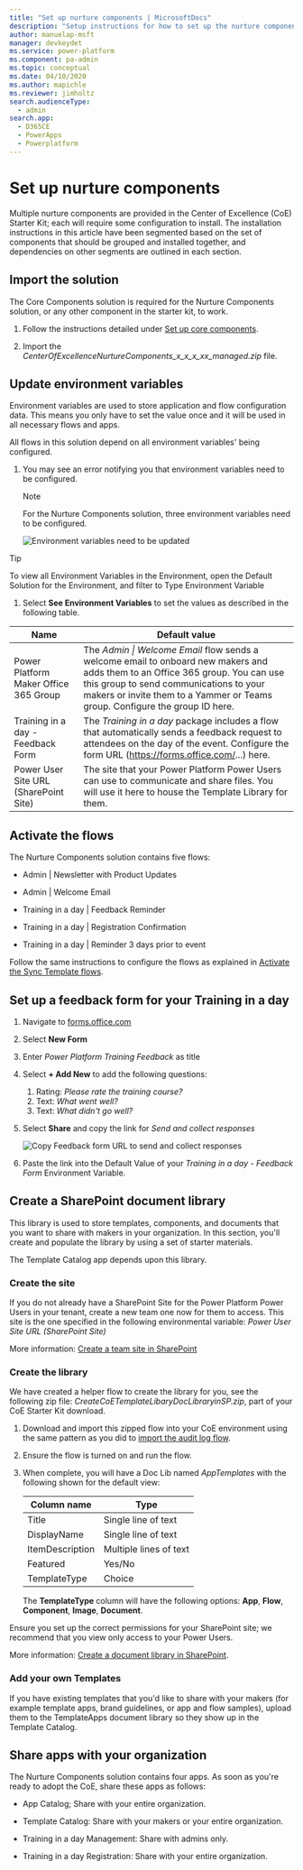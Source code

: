 ```yaml
---
title: "Set up nurture components | MicrosoftDocs"
description: "Setup instructions for how to set up the nurture components solution of the CoE Starter Kit"
author: manuelap-msft
manager: devkeydet
ms.service: power-platform
ms.component: pa-admin
ms.topic: conceptual
ms.date: 04/10/2020
ms.author: mapichle
ms.reviewer: jimholtz
search.audienceType: 
  - admin
search.app: 
  - D365CE
  - PowerApps
  - Powerplatform
---
```


# Set up nurture components

Multiple nurture components are provided in the Center of Excellence (CoE) Starter Kit; each will require some configuration to install. The installation instructions in this article have been segmented based on the set of components that should be grouped and installed together, and dependencies on other segments are outlined in each section.

## Import the solution

The Core Components solution is required for the Nurture Components solution, or any other component in the starter kit, to work.

1. Follow the instructions detailed under [Set up core components](setup-core-components.md).

1. Import the *CenterOfExcellenceNurtureComponents_x_x_x_xx_managed.zip* file.

## Update environment variables

Environment variables are used to store application and flow configuration data. This means you only have to set the value once and it will be used in all necessary flows and apps.

All flows in this solution depend on all environment variables' being configured.

1. You may see an error notifying you that environment variables need to be configured.
   > [!NOTE]
   > For the Nurture Components solution, three environment variables need to be configured.
   
   ![Environment variables need to be updated](media/coe7.png "Environment variables need to be updated")

>[!TIP]
>To view all Environment Variables in the Environment, open the Default Solution for the Environment, and filter to Type Environment Variable

1. Select **See Environment Variables** to set the values as described in the following table.

| Name | Default value |
|------|---------------|
| Power Platform Maker Office 365 Group | The *Admin \| Welcome Email* flow sends a welcome email to onboard new makers and adds them to an Office 365 group. You can use this group to send communications to your makers or invite them to a Yammer or Teams group. Configure the group ID here.|
| Training in a day - Feedback Form     | The *Training in a day* package includes a flow that automatically sends a feedback request to attendees on the day of the event. Configure the form URL (<https://forms.office.com/>...) here.    |
| Power User Site URL (SharePoint Site) | The site that your Power Platform Power Users can use to communicate and share files. You will use it here to house the Template Library for them. |

## Activate the flows

The Nurture Components solution contains five flows:

-  Admin \| Newsletter with Product Updates

-  Admin \| Welcome Email

-  Training in a day \| Feedback Reminder

-  Training in a day \| Registration Confirmation

-  Training in a day \| Reminder 3 days prior to event

Follow the same instructions to configure the flows as explained in [Activate the Sync Template flows](setup-core-components.md#activate-the-sync-template-flows).

## Set up a feedback form for your Training in a day

1. Navigate to [forms.office.com](https://forms.office.com)
1. Select **New Form**
1. Enter *Power Platform Training Feedback* as title
1. Select **+ Add New** to add the following questions:
    1. Rating: *Please rate the training course?*
    1. Text: *What went well?*
    1. Text: *What didn't go well?*
1. Select **Share** and copy the link for *Send and collect responses*

    ![Copy Feedback form URL to send and collect responses](media/nurture-feedback.png "Copy Feedback form URL to send and collect responses")
1. Paste the link into the Default Value of your *Training in a day - Feedback Form* Environment Variable.

## Create a SharePoint document library

This library is used to store templates, components, and documents that you want to share with makers in your organization. In this section, you'll create and populate the library by using a set of starter materials.

The Template Catalog app depends upon this library.

### Create the site
If you do not already have a SharePoint Site for the Power Platform Power Users in your tenant, create a new team one now for them to access.
This site is the one specified in the following environmental variable: *Power User Site URL (SharePoint Site)*

More information: [Create a team site in SharePoint](https://support.office.com/article/create-a-team-site-in-sharepoint-ef10c1e7-15f3-42a3-98aa-b5972711777d)

### Create the library

We have created a helper flow to create the library for you, see the following zip file: *CreateCoETemplateLibaryDocLibraryinSP.zip*, part of your CoE Starter Kit download.

1. Download and import this zipped flow into your CoE environment using the same pattern as you did to [import the audit log flow](setup-auditlog.md).

2. Ensure the flow is turned on and run the flow.
3. When complete, you will have a Doc Lib named *AppTemplates* with the following shown for the default view:

   | Column name | Type |
   |----|----|
   |Title | Single line of text |
   |DisplayName | Single line of text |
   |ItemDescription | Multiple lines of text |
   |Featured | Yes/No |
   |TemplateType | Choice |

   The **TemplateType** column will have the following options: **App**, **Flow**, **Component**, **Image**, **Document**.

<!--- Commenting this out until version 3.20041.19 is live so that these msapp files will work in production
### Load Sample Templates
We have created a starter set of templates for you, to access them, please do the following:

1. Download the CoE Starter Components zip file from the [GitHub repository](https://github.com/microsoft/powerapps-tools/tree/master/Administration/CoEStarterKit) and extract: *CoE Components.zip*
2. Browse to the newly made Document library:
![BrowseToLib](media\sp-upload-1.png)
3. Chose to upload files
![BrowseToLib](media\sp-upload-2.png)
4. Select all files in the library downloaded above
![BrowseToLib](media\sp-upload-3.png)
5. Back in the Document Library, chose to Quick Edit
![BrowseToLib](media\sp-upload-4.png)
6. Select the first row under DisplayName, and  paste the data from the  following into the table.

    | DisplayName | ItemDescription |Featured|TemplateType|
    |------------------|---------|--------|--------|
    |Calendar Control|A control for your users to get date values from a calendar for use in their PA Canvas Apps  | Yes |Component|
    |Components Demo App|App showing the starter components from the CoE Starter Kit  | Yes |App|
    |Dual Range Slider|A control for your users to get numeric values from a slider control that lets them pick two numbers, for use in their PA Canvas Apps | Yes |Component|
    |Header Nav Control|A control for your users to easily have a nice header with navigation control for their PA Canvas Apps | Yes |Component|
    |Admin White Paper|An example document to show how they will appear in the Template Library. This document is also useful to you as an admin. | No |Document|

7. You now have a starter set of components for your power user usage.
![BrowseToLib](media\sp-upload-5.png)
-->

Ensure you set up the correct permissions for your SharePoint site; we recommend that you view only access to your Power Users.

More information: [Create a document library in SharePoint](https://support.office.com/article/create-a-document-library-in-sharepoint-306728fe-0325-4b28-b60d-f902e1d75939).

### Add your own Templates

If you have existing templates that you'd like to share with your makers (for example template apps, brand guidelines, or app and flow samples), upload them to the TemplateApps document library so they show up in the Template Catalog.

## Share apps with your organization

The Nurture Components solution contains four apps. As soon as you're ready to adopt the CoE, share these apps as follows:

- App Catalog; Share with your entire organization.

- Template Catalog: Share with your makers or your entire organization.

- Training in a day Management: Share with admins only.

- Training in a day Registration: Share with your entire organization.
